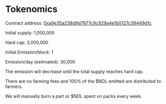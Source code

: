 # Tokenomics

Contract address: [0xa9e35a238d9d7977c9c929a4e1b0127c39449d1c](https://bscscan.com/token/0xa9e35a238d9d7977c9c929a4e1b0127c39449d1c)

Initial supply: 1,000,000

Hard cap: 3,000,000

Initial Emission/block: 1

Emission/day (estimated): 30,000

The emission will decrease until the total supply reaches hard cap.

There are no farming fees and 100% of the $NDL emitted are distributed to farmers.

We will manually burn a part or $NDL spent on packs every week.
